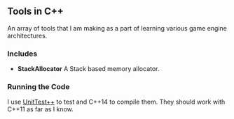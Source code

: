 ## Tools in C++

An array of tools that I am making as a part of learning various game engine architectures.

### Includes

- **StackAllocator**
  A Stack based memory allocator.


### Running the Code

I use [UnitTest++](https://github.com/unittest-cpp/unittest-cpp) to test and C++14 to compile them. They should work with C++11 as far as I know.
